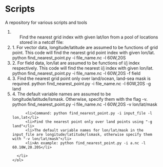 # Scripts
A repository for various scripts and tools
<!DOCTYPE html>
<html lang="en">
  <head></head>
  <body>
    <ol>
      <li>
      <ul>Find the nearest grid index with given lat/lon from a pool of locations stored in a netcdf file:</ul>
        <li>1. For vector data, longitude/latitude are assumed to be functions of grid point.
                    This code will find the nearest grid point index with given lon/lat. 
                    python find_nearest_point.py -i file_name.nc -l 60W,20S</li>
             <li>2. For field data, lon/lat are assumed to be functions of i/j index respectively.
                    This code will find the nearest i/j index with given lon/lat.
                    python find_nearest_point.py -i file_name.nc -l 60W,20S -f field</li>
             <li>3. Find the nearest grid point only over land/ocean, land-sea mask is required. 
                    python find_nearest_point.py -i file_name.nc -l 60W,20S -g land</li>           
             <li>4. The default variable names are assumed to be longitude/latitude/lsmask. 
                    Otherwise, specify them with the flag -v.
                    python find_nearest_point.py -i file_name.nc -l 60W,20S -v lon/lat/mask</li>

          <li>Command: python find_nearest_point.py -i input_file -l lon,lat</li>
          <li>Find the nearest point only over land points using "-g land"</li>
          <li>The default variable names for lon/lat/mask in the input_file are longitude/latitude/lsmask, otherwise specify them with "-v lon/lat/mask"</li>
          <li>An example: python find_nearest_point.py -i a.nc -l 60.10W,20.20S</li>
       
      </li>
    </ol>
  </body>
</html>

